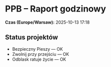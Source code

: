 # PPB – Raport godzinowy
**Czas (Europe/Warsaw):** 2025-10-13 17:18

## Status projektów
- Bezpieczny Pieszy — OK
- Zwolnij przy przejściu — OK
- Odblask ratuje życie — OK

